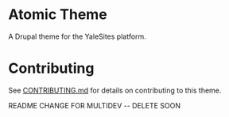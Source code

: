 # Atomic Theme

A Drupal theme for the YaleSites platform.

# Contributing
See [CONTRIBUTING.md](CONTRIBUTING.md) for details on contributing to this theme.

README CHANGE FOR MULTIDEV -- DELETE SOON
